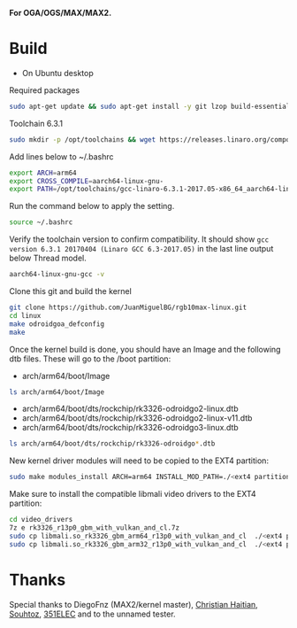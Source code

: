 **For OGA/OGS/MAX/MAX2.**

Build
=====
- On Ubuntu desktop

Required packages
```bash
sudo apt-get update && sudo apt-get install -y git lzop build-essential gcc bc libncurses5-dev libc6-i386 lib32stdc++6 zlib1g:i386 p7zip-full p7zip-rar libssl-dev python-is-python3

```
Toolchain 6.3.1
```bash
sudo mkdir -p /opt/toolchains && wget https://releases.linaro.org/components/toolchain/binaries/6.3-2017.05/aarch64-linux-gnu/gcc-linaro-6.3.1-2017.05-x86_64_aarch64-linux-gnu.tar.xz && sudo tar Jxvf gcc-linaro-6.3.1-2017.05-x86_64_aarch64-linux-gnu.tar.xz -C /opt/toolchains/
```
Add lines below to ~/.bashrc
```bash
export ARCH=arm64
export CROSS_COMPILE=aarch64-linux-gnu-
export PATH=/opt/toolchains/gcc-linaro-6.3.1-2017.05-x86_64_aarch64-linux-gnu/bin/:$PATH
```
Run the command below to apply the setting.
```bash
source ~/.bashrc
```

Verify the toolchain version to confirm compatibility.  It should show `gcc version 6.3.1 20170404 (Linaro GCC 6.3-2017.05)` in the last line output below Thread model.
```bash
aarch64-linux-gnu-gcc -v
```

Clone this git and build the kernel
```bash
git clone https://github.com/JuanMiguelBG/rgb10max-linux.git
cd linux
make odroidgoa_defconfig
make
```

Once the kernel build is done, you should have an Image and the following dtb files.  These will go to the /boot partition:

- arch/arm64/boot/Image 
```bash
ls arch/arm64/boot/Image
```

- arch/arm64/boot/dts/rockchip/rk3326-odroidgo2-linux.dtb
- arch/arm64/boot/dts/rockchip/rk3326-odroidgo2-linux-v11.dtb
- arch/arm64/boot/dts/rockchip/rk3326-odroidgo3-linux.dtb
```bash
ls arch/arm64/boot/dts/rockchip/rk3326-odroidgo*.dtb
```


New kernel driver modules will need to be copied to the EXT4 partition:
```bash
sudo make modules_install ARCH=arm64 INSTALL_MOD_PATH=./<ext4 partition location> && sync
```

Make sure to install the compatible libmali video drivers to the EXT4 partition:
```bash
cd video_drivers
7z e rk3326_r13p0_gbm_with_vulkan_and_cl.7z
sudo cp libmali.so_rk3326_gbm_arm64_r13p0_with_vulkan_and_cl  ./<ext4 partition location>/usr/local/lib/aarch64-linux-gnu/libmali-bifrost-g31-rxp0-gbm.so
sudo cp libmali.so_rk3326_gbm_arm32_r13p0_with_vulkan_and_cl  ./<ext4 partition location>/usr/local/lib/arm-linux-gnueabihf/libmali-bifrost-g31-rxp0-gbm.so
```


Thanks
======

Special thanks to DiegoFnz (MAX2/kernel master), [Christian Haitian](https://github.com/christianhaitian/linux), [Souhtoz](https://github.com/southoz/linux/tree/odroidgoA-4.4.y), [351ELEC](https://github.com/351ELEC/kernel_rg351) and to the unnamed tester.

